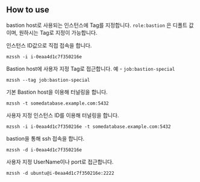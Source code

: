 ## How to use
bastion host로 사용되는 인스턴스에 Tag를 지정합니다. `role:bastion` 은 디폴트 값이며, 원하시는 Tag로 지정이 가능합니다.


인스턴스 ID값으로 직접 접속을 합니다. 

`mzssh -i i-0eaa4d1c7f350216e`

Bastion host에 사용자 지정 Tag로 접근합니다. 예 - `job:bastion-special`

`mzssh --tag job:bastion-special`

기본 Bastion host을 이용해 터널링을 합니다.

`mzssh -t somedatabase.example.com:5432`

사용자 지정 인스턴스 ID를 이용해 터널링을 합니다.

`mzssh -i i-0eaa4d1c7f350216e -t somedatabase.example.com:5432`

bastion을 통해 ssh 접속을 합니다.

`mzssh -d i-0eaa4d1c7f350216e`

사용자 지정 UserName이나 port로 접근합니다.

`mzssh -d ubuntu@i-0eaa4d1c7f350216e:2222`